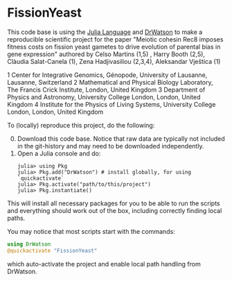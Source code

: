 # FissionYeast

This code base is using the [Julia Language](https://julialang.org/) and
[DrWatson](https://juliadynamics.github.io/DrWatson.jl/stable/)
to make a reproducible scientific project for the paper "Meiotic cohesin Rec8 imposes fitness costs on fission yeast gametes to drive evolution of parental bias in gene expression" authored by 
Celso Martins (1,5) , Harry Booth (2,5), Clàudia Salat-Canela (1), Zena Hadjivasiliou (2,3,4), Aleksandar Vještica (1)

1 Center for Integrative Genomics, Génopode, University of Lausanne, Lausanne, Switzerland
2 Mathematical and Physical Biology Laboratory, The Francis Crick Institute, London, United Kingdom
3 Department of Physics and Astronomy, University College London, London, United Kingdom
4 Institute for the Physics of Living Systems, University College London, London, United Kingdom

To (locally) reproduce this project, do the following:

0. Download this code base. Notice that raw data are typically not included in the
   git-history and may need to be downloaded independently.
1. Open a Julia console and do:
   ```
   julia> using Pkg
   julia> Pkg.add("DrWatson") # install globally, for using `quickactivate`
   julia> Pkg.activate("path/to/this/project")
   julia> Pkg.instantiate()
   ```

This will install all necessary packages for you to be able to run the scripts and
everything should work out of the box, including correctly finding local paths.

You may notice that most scripts start with the commands:
```julia
using DrWatson
@quickactivate "FissionYeast"
```
which auto-activate the project and enable local path handling from DrWatson.
